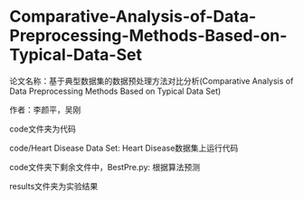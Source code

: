 # Comparative-Analysis-of-Data-Preprocessing-Methods-Based-on-Typical-Data-Set
论文名称：基于典型数据集的数据预处理方法对比分析(Comparative Analysis of Data Preprocessing Methods Based on Typical Data Set)

作者：李颜平，吴刚

code文件夹为代码

code/Heart Disease Data Set: Heart Disease数据集上运行代码

code文件夹下剩余文件中，BestPre.py: 根据算法预测

results文件夹为实验结果
